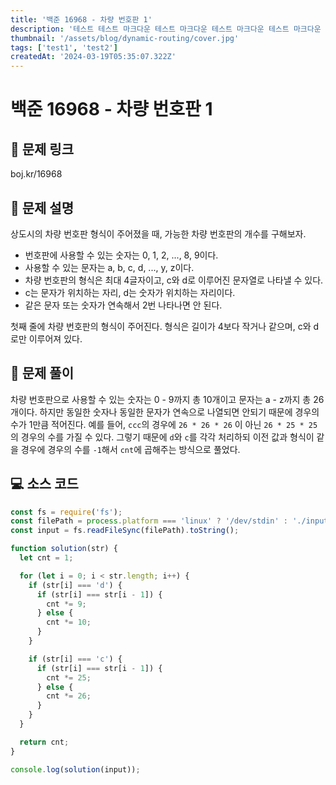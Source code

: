 ```yaml
---
title: '백준 16968 - 차량 번호판 1'
description: '테스트 테스트 마크다운 테스트 마크다운 테스트 마크다운 테스트 마크다운 테스트 마크다운 테스트 마크다운 테스트 마크다운 테스트 마크다운 테스트 마크다운 테스트'
thumbnail: '/assets/blog/dynamic-routing/cover.jpg'
tags: ['test1', 'test2']
createdAt: '2024-03-19T05:35:07.322Z'
---
```


# 백준 16968 - 차량 번호판 1

## 🔗 문제 링크

boj.kr/16968

## 📝 문제 설명

상도시의 차량 번호판 형식이 주어졌을 때, 가능한 차량 번호판의 개수를 구해보자.

- 번호판에 사용할 수 있는 숫자는 0, 1, 2, ..., 8, 9이다.
- 사용할 수 있는 문자는 a, b, c, d, ..., y, z이다.
- 차량 번호판의 형식은 최대 4글자이고, c와 d로 이루어진 문자열로 나타낼 수 있다.
- c는 문자가 위치하는 자리, d는 숫자가 위치하는 자리이다.
- 같은 문자 또는 숫자가 연속해서 2번 나타나면 안 된다.

첫째 줄에 차량 번호판의 형식이 주어진다. 형식은 길이가 4보다 작거나 같으며, c와 d로만 이루어져 있다.

## 🔑 문제 풀이

차량 번호판으로 사용할 수 있는 숫자는 0 - 9까지 총 10개이고 문자는 a - z까지 총 26개이다. 하지만 동일한 숫자나 동일한 문자가 연속으로 나열되면 안되기 때문에 경우의 수가 1만큼 적어진다. 예를 들어, `ccc`의 경우에 `26 * 26 * 26` 이 아닌 `26 * 25 * 25`의 경우의 수를 가질 수 있다. 그렇기 때문에 `d`와 `c`를 각각 처리하되 이전 값과 형식이 같을 경우에 경우의 수를 `-1`해서 `cnt`에 곱해주는 방식으로 풀었다.

## 💻 소스 코드

```js
const fs = require('fs');
const filePath = process.platform === 'linux' ? '/dev/stdin' : './input.txt';
const input = fs.readFileSync(filePath).toString();

function solution(str) {
  let cnt = 1;

  for (let i = 0; i < str.length; i++) {
    if (str[i] === 'd') {
      if (str[i] === str[i - 1]) {
        cnt *= 9;
      } else {
        cnt *= 10;
      }
    }

    if (str[i] === 'c') {
      if (str[i] === str[i - 1]) {
        cnt *= 25;
      } else {
        cnt *= 26;
      }
    }
  }

  return cnt;
}

console.log(solution(input));
```

